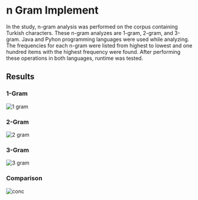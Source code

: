 # n Gram Implement
In the study, n-gram analysis was performed on the corpus containing Turkish characters. These n-gram analyzes are 1-gram, 2-gram, and 3-gram. Java and Pyhon programming languages were used while analyzing. The frequencies for each n-gram were listed from highest to lowest and one hundred items with the highest frequency were found. After performing these operations in both languages, runtime was tested.
## Results 
### 1-Gram
![1 gram](https://user-images.githubusercontent.com/50110116/110252185-3b7f8680-7f95-11eb-9d3e-c55c51512dac.JPG)
### 2-Gram
![2 gram](https://user-images.githubusercontent.com/50110116/110252188-3cb0b380-7f95-11eb-9f7c-51ffa7d29480.JPG)
### 3-Gram
![3 gram](https://user-images.githubusercontent.com/50110116/110252192-3de1e080-7f95-11eb-9cdb-fa477d74c36f.JPG)
### Comparison
![conc](https://user-images.githubusercontent.com/50110116/110252193-3f130d80-7f95-11eb-9417-a573640e2197.JPG)
